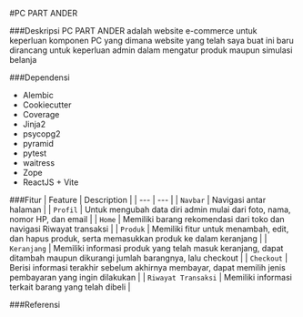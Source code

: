 #PC PART ANDER

###Deskripsi
PC PART ANDER adalah website e-commerce untuk keperluan komponen PC yang dimana website yang telah saya buat ini baru dirancang untuk keperluan admin dalam mengatur produk maupun simulasi belanja

###Dependensi
- Alembic
- Cookiecutter
- Coverage
- Jinja2
- psycopg2
- pyramid
- pytest
- waitress
- Zope
- ReactJS + Vite

###Fitur
| Feature | Description |
| --- | --- |
| `Navbar` | Navigasi antar halaman |
| `Profil` | Untuk mengubah data diri admin mulai dari foto, nama, nomor HP, dan email |
| `Home` | Memiliki barang rekomendasi dari toko dan navigasi Riwayat transaksi |
| `Produk` | Memiliki fitur untuk menambah, edit, dan hapus produk, serta memasukkan produk ke dalam keranjang |
| `Keranjang` | Memiliki informasi produk yang telah masuk keranjang, dapat ditambah maupun dikurangi jumlah barangnya, lalu checkout |
| `Checkout` | Berisi informasi terakhir sebelum akhirnya membayar, dapat memilih jenis pembayaran yang ingin dilakukan |
| `Riwayat Transaksi` | Memiliki informasi terkait barang yang telah dibeli |

###Referensi
[^1]: Implementation of React Vite in Airplane Ticket Booking System Interface Development Using Scrum Method [Link](https://ejournal.unama.ac.id/index.php/processor/article/view/2231).
[^2]: Rancang Bangun E-Commerce Berbasis Single Page Application (SPA) Menggunakan ReactJS [Link](https://journal.institutpendidikan.ac.id/index.php/petik/article/view/1256)
[^3]: Implementasi Information Schema Database Pada PostgreSQL untuk Pembuatan Tabel Informasi dengan Menggunakan Python Di PT XYZ [Link](https://jurnal.mdp.ac.id/index.php/jatisi/article/view/2221)


